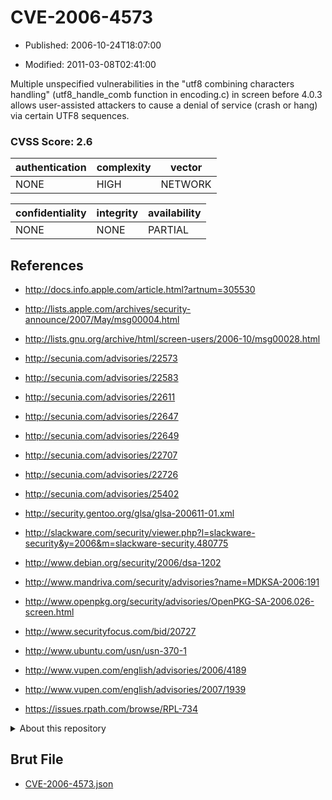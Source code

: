 # CVE-2006-4573

- Published: 2006-10-24T18:07:00

- Modified: 2011-03-08T02:41:00

Multiple unspecified vulnerabilities in the "utf8 combining characters handling" (utf8_handle_comb function in encoding.c) in screen before 4.0.3 allows user-assisted attackers to cause a denial of service (crash or hang) via certain UTF8 sequences.

### CVSS Score: **2.6**

| authentication | complexity | vector |
| --- | --- | --- |
| NONE | HIGH | NETWORK |

| confidentiality | integrity | availability |
| --- | --- | --- |
| NONE | NONE | PARTIAL |

## References

* http://docs.info.apple.com/article.html?artnum=305530

* http://lists.apple.com/archives/security-announce/2007/May/msg00004.html

* http://lists.gnu.org/archive/html/screen-users/2006-10/msg00028.html

* http://secunia.com/advisories/22573

* http://secunia.com/advisories/22583

* http://secunia.com/advisories/22611

* http://secunia.com/advisories/22647

* http://secunia.com/advisories/22649

* http://secunia.com/advisories/22707

* http://secunia.com/advisories/22726

* http://secunia.com/advisories/25402

* http://security.gentoo.org/glsa/glsa-200611-01.xml

* http://slackware.com/security/viewer.php?l=slackware-security&y=2006&m=slackware-security.480775

* http://www.debian.org/security/2006/dsa-1202

* http://www.mandriva.com/security/advisories?name=MDKSA-2006:191

* http://www.openpkg.org/security/advisories/OpenPKG-SA-2006.026-screen.html

* http://www.securityfocus.com/bid/20727

* http://www.ubuntu.com/usn/usn-370-1

* http://www.vupen.com/english/advisories/2006/4189

* http://www.vupen.com/english/advisories/2007/1939

* https://issues.rpath.com/browse/RPL-734

<details>
<summary>About this repository</summary> 

  This repository is part of the project [Live Hack CVE](https://github.com/Live-Hack-CVE). Main website can be found [www.live-hack.org](https://www.live-hack.org) 
  
  Made by [Sn0wAlice](https://github.com/Sn0wAlice) for the people that care about security and need to have a feed of the latest CVEs. Hope you enjoy it, don't forget to star the repo and follow me on [Twitter](https://twitter.com/Sn0wAlice) and [Github](https://github.com/Sn0wAlice). And that is my [personnal website](https://www.alice-snow.me/)

  - [Home Page](https://github.com/Live-Hack-CVE)
  - [Framework](https://github.com/Live-Hack-CVE/cve-framework)
  - [CVE database](https://github.com/Live-Hack-CVE/full_database)
  - [Changelog](https://github.com/Live-Hack-CVE/Changelog)
</details>

## Brut File

* [CVE-2006-4573.json](https://raw.githubusercontent.com/Live-Hack-CVE/full_database/main/cves/2006/CVE-2006-4573.json)

